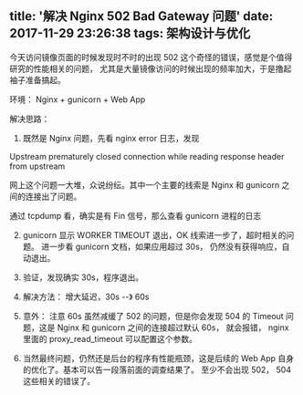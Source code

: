 title: '解决 Nginx 502 Bad Gateway 问题'
date: 2017-11-29 23:26:38
tags: 架构设计与优化
---

今天访问镜像页面的时候发现时不时的出现 502 这个奇怪的错误，感觉是个值得研究的性能相关的问题，
尤其是大量镜像访问的时候出现的频率加大，于是撸起袖子准备搞起。

环境： Nginx + gunicorn + Web App

解决思路：

<!-- more -->
1. 既然是 Nginx 问题，先看 nginx error 日志，发现

Upstream prematurely closed connection while reading response header from upstream

网上这个问题一大堆，众说纷纭。其中一个主要的线索是 Nginx 和 gunicorn 之间的连接出了问题。

通过 tcpdump 看，确实是有 Fin 信号，那么查看 gunicorn 进程的日志

2. gunicorn 显示 WORKER TIMEOUT 退出，OK 线索进一步了，超时相关的问题。
进一步看 gunicorn 文档，如果应用超过 30s， 仍然没有获得响应，自动退出。

3. 验证，发现确实 30s，程序退出。

4. 解决方法： 增大延迟，30s  --》 60s

5. 意外： 注意 60s 虽然减缓了 502 的问题，但是你会发现 504 的 Timeout 问题，这是 Nginx 和 gunicorn 之间的连接超过默认 60s， 
就会报错， nginx 里面的 proxy_read_timeout 可以配置这个参数。

6. 当然最终问题，仍然还是后台的程序有性能瓶颈，这是后续的 Web App 自身的优化了。基本可以告一段落前面的调查结果了。
   至少不会出现 502， 504 这些相关的错误了。
